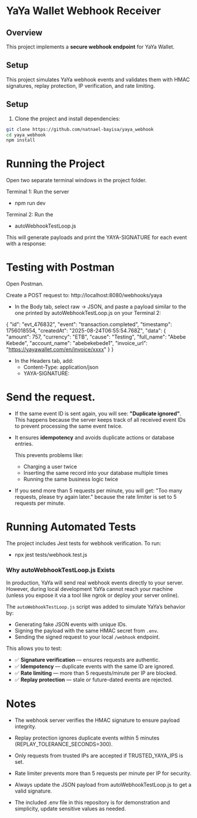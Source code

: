 # YaYa Wallet Webhook Receiver

## Overview

This project implements a **secure webhook endpoint** for YaYa Wallet.

## Setup

This project simulates YaYa webhook events and validates them with HMAC signatures, replay protection, IP verification, and rate limiting.

## Setup

1. Clone the project and install dependencies:

```bash
git clone https://github.com/natnael-bayisa/yaya_webhook
cd yaya_webhook
npm install
```

# Running the Project

Open two separate terminal windows in the project folder.

Terminal 1: Run the server

- npm run dev

Terminal 2: Run the 
- autoWebhookTestLoop.js

This will generate payloads and print the YAYA-SIGNATURE for each event with a response:

# Testing with Postman

Open Postman.

Create a POST request to:
http://localhost:8080/webhooks/yaya

- In the Body tab, select raw → JSON, and paste a payload similar to the one printed by autoWebhookTestLoop.js on your Terminal 2:

{
"id": "evt_476832",
"event": "transaction.completed",
"timestamp": 1756018554,
"createdAt": "2025-08-24T06:55:54.768Z",
"data": {
"amount": 757,
"currency": "ETB",
"cause": "Testing",
"full_name": "Abebe Kebede",
"account_name": "abebekebede1",
"invoice_url": "https://yayawallet.com/en/invoice/xxxx"
}
}

-  In the Headers tab, add:
   - Content-Type: application/json
   - YAYA-SIGNATURE: <the HMAC signature you got from autoWebhookTestLoop.js>

# Send the request.

- If the same event ID is sent again, you will see: **"Duplicate ignored"**.  
  This happens because the server keeps track of all received event IDs to prevent processing the same event twice. 
   
- It ensures **idempotency** and avoids duplicate actions or database entries.  

  This prevents problems like:  
  - Charging a user twice  
  - Inserting the same record into your database multiple times  
  - Running the same business logic twice  

- If you send more than 5 requests per minute, you will get: "Too many requests, please try again later." because the rate limiter is set to 5 requests per minute.


# Running Automated Tests

The project includes Jest tests for webhook verification. To run:

- npx jest tests/webhook.test.js


### Why autoWebhookTestLoop.js Exists

In production, YaYa will send real webhook events directly to your server.  
However, during local development YaYa cannot reach your machine (unless you expose it via a tool like ngrok or deploy your server online).

The `autoWebhookTestLoop.js` script was added to simulate YaYa’s behavior by:
- Generating fake JSON events with unique IDs.
- Signing the payload with the same HMAC secret from  `.env`.
- Sending the signed request to your local `/webhook` endpoint.

This allows you to test:
- ✅ **Signature verification** — ensures requests are authentic.  
- ✅ **Idempotency** — duplicate events with the same ID are ignored.  
- ✅ **Rate limiting** — more than 5 requests/minute per IP are blocked.  
- ✅ **Replay protection** — stale or future-dated events are rejected. 


# Notes

- The webhook server verifies the HMAC signature to ensure payload integrity.

- Replay protection ignores duplicate events within 5 minutes (REPLAY_TOLERANCE_SECONDS=300).

- Only requests from trusted IPs are accepted if TRUSTED_YAYA_IPS is set.

- Rate limiter prevents more than 5 requests per minute per IP for security.

- Always update the JSON payload from autoWebhookTestLoop.js to get a valid signature.

- The included .env file in this repository is for demonstration and simplicity, update sensitive values as needed.
